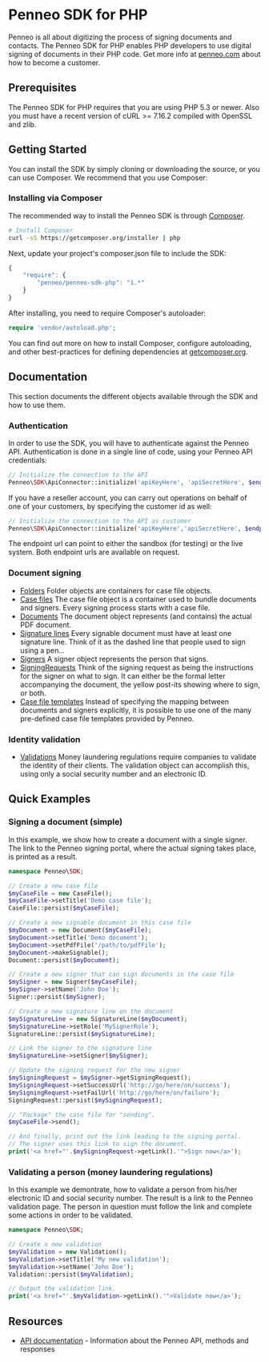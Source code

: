 # Penneo SDK for PHP
Penneo is all about digitizing the process of signing documents and contacts. The Penneo SDK for PHP enables PHP developers to use digital signing of documents in their PHP code. Get more info at [penneo.com](https://penneo.com/) about how to become a customer.

## Prerequisites
The Penneo SDK for PHP requires that you are using PHP 5.3 or newer. Also you must have a recent version of cURL >= 7.16.2 compiled with OpenSSL and zlib.

## Getting Started
You can install the SDK by simply cloning or downloading the source, or you can use Composer. We recommend that you use Composer:

### Installing via Composer

The recommended way to install the Penneo SDK is through [Composer](http://getcomposer.org).

```bash
# Install Composer
curl -sS https://getcomposer.org/installer | php
```

Next, update your project's composer.json file to include the SDK:

```javascript
{
    "require": {
        "penneo/penneo-sdk-php": "1.*"
    }
}
```

After installing, you need to require Composer's autoloader:

```php
require 'vendor/autoload.php';
```
You can find out more on how to install Composer, configure autoloading, and other best-practices for defining dependencies at [getcomposer.org](http://getcomposer.org).

## Documentation
This section documents the different objects available through the SDK and how to use them. 

### Authentication
In order to use the SDK, you will have to authenticate against the Penneo API. Authentication is done in a single line of code, using your Penneo API credentials:

```php
// Initialize the connection to the API
Penneo\SDK\ApiConnector::initialize('apiKeyHere', 'apiSecretHere', $endpoint);
```

If you have a reseller account, you can carry out operations on behalf of one of your customers, by specifying the customer id as well:

```php
// Initialize the connection to the API as customer
Penneo\SDK\ApiConnector::initialize('apiKeyHere','apiSecretHere', $endpoint, $customerId);
```

The endpoint url can point to either the sandbox (for testing) or the live system. Both endpoint urls are available on request.

### Document signing
* [Folders][folder-docs]
Folder objects are containers for case file objects.
* [Case files][casefile-docs]
The case file object is a container used to bundle documents and signers. Every signing process starts with a case file.
* [Documents][document-docs]
The document object represents (and contains) the actual PDF document.
* [Signature lines][signature-line-docs]
Every signable document must have at least one signature line. Think of it as the dashed line that people used to sign using a pen...
* [Signers][signer-docs]
A signer object represents the person that signs.
* [SigningRequests][signing-request-docs]
Think of the signing request as being the instructions for the signer on what to sign. It can either be the formal letter accompanying the document, the yellow post-its showing where to sign, or both.
* [Case file templates][template-docs]
Instead of specifying the mapping between documents and signers explicitly, it is possible to use one of the many pre-defined case file templates provided by Penneo.

### Identity validation
* [Validations][validation-docs]
Money laundering regulations require companies to validate the identity of their clients. The validation object can accomplish this, using only a social security number and an electronic ID.

## Quick Examples

### Signing a document (simple)
In this example, we show how to create a document with a single signer.
The link to the Penneo signing portal, where the actual signing takes place, is printed as a result.

```php
namespace Penneo\SDK;

// Create a new case file
$myCaseFile = new CaseFile();
$myCaseFile->setTitle('Demo case file');
CaseFile::persist($myCaseFile);

// Create a new signable document in this case file
$myDocument = new Document($myCaseFile);
$myDocument->setTitle('Demo document');
$myDocument->setPdfFile('/path/to/pdfFile');
$myDocument->makeSignable();
Document::persist($myDocument);

// Create a new signer that can sign documents in the case file
$mySigner = new Signer($myCaseFile);
$mySigner->setName('John Doe');
Signer::persist($mySigner);

// Create a new signature line on the document
$mySignatureLine = new SignatureLine($myDocument);
$mySignatureLine->setRole('MySignerRole');
SignatureLine::persist($mySignatureLine);

// Link the signer to the signature line
$mySignatureLine->setSigner($mySigner);

// Update the signing request for the new signer
$mySigningRequest = $mySigner->getSigningRequest();
$mySigningRequest->setSuccessUrl('http://go/here/on/success');
$mySigningRequest->setFailUrl('http://go/here/on/failure');
SigningRequest::persist($mySigningRequest);

// "Package" the case file for "sending".
$myCaseFile->send();

// And finally, print out the link leading to the signing portal.
// The signer uses this link to sign the document.
print('<a href="'.$mySigningRequest->getLink().'">Sign now</a>');
```

### Validating a person (money laundering regulations)
In this example we demontrate, how to validate a person from his/her electronic ID and social security number.
The result is a link to the Penneo validation page. The person in question must follow the link and complete some actions in order to be validated.

```php
namespace Penneo\SDK;

// Create a new validation
$myValidation = new Validation();
$myValidation->setTitle('My new validation');
$myValidation->setName('John Doe');
Validation::persist($myValidation);

// Output the validation link.
print('<a href="'.$myValidation->getLink().'">Validate now</a>');

```

## Resources

* [API documentation][docs-api] - Information about the Penneo API, methods and responses


[docs-api]: https://app.penneo.com/api/docs
[folder-docs]: docs/folder.md
[casefile-docs]: docs/casefile.md
[document-docs]: docs/document.md
[signature-line-docs]: docs/signature-line.md
[signer-docs]: docs/signer.md
[signing-request-docs]: docs/signing-request.md
[template-docs]: docs/templates.md
[validation-docs]: docs/validation.md
